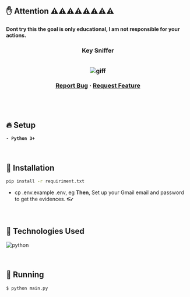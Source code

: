 </br>


## ✋  Attention ⚠️⚠️⚠️⚠️⚠️⚠️⚠️⚠️
#### Dont try this the goal is only educational, I am not responsible for your actions.

<!-- PROJECT -->
<p align="center">
  <h3 align="center"> 
   Key Sniffer
  <br />  <br />
  
  <p align="center">
    <img src="https://github.com/chokrihamza/KeySniffer-DOT-TRY-THIS-.git" alt="giff" >
    <br />
    <br />
    <a href="https://www.linkedin.com/in/hamza-chokri/">Report Bug</a>
    ·
    <a href="https://www.linkedin.com/in/hamza-chokri/">Request Feature</a>
  </p>
</p>

<br />

<br />

<!-- SETUP -->

## 🔥 Setup

**`- Python 3+`**

<br />

<!-- INSTALLATION -->

## 🔨 Installation

```sh
pip install -r requiriment.txt
```

* cp .env.example .env, eg **Then**, Set up your Gmail email and password to get the evidences. 👓


</br>

<!-- Technologies -->

## 🚀 Technologies Used

![python](https://user-images.githubusercontent.com/67064886/102763558-9de2c680-4358-11eb-984a-d84953ea29ca.png)

<br />

<!-- RUNNING -->

## 🚀 Running

```
$ python main.py
```





<br />


